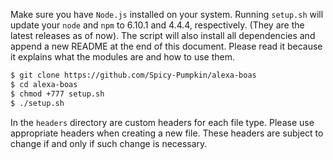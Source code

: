 Make sure you have `Node.js` installed on your system. Running `setup.sh` will update your `node` and `npm` to 6.10.1 and 4.4.4, respectively. (They are the latest releases as of now). The script will also install all dependencies and append a new README at the end of this document. Please read it because it explains what the modules are and how to use them.

```bash
$ git clone https://github.com/Spicy-Pumpkin/alexa-boas
$ cd alexa-boas
$ chmod +777 setup.sh
$ ./setup.sh  
``` 

In the `headers` directory are custom headers for each file type. Please use appropriate headers when creating a new file. These headers are subject to change if and only if such change is necessary.
